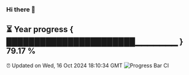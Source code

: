 ### Hi there 👋
⏳ Year progress { ███████████████████████▁▁▁▁▁▁▁ } 79.17 %
---
⏰ Updated on Wed, 16 Oct 2024 18:10:34 GMT
![Progress Bar CI](https://github.com/Moyi321/Moyi321/workflows/Progress%20Bar%20CI/badge.svg)

